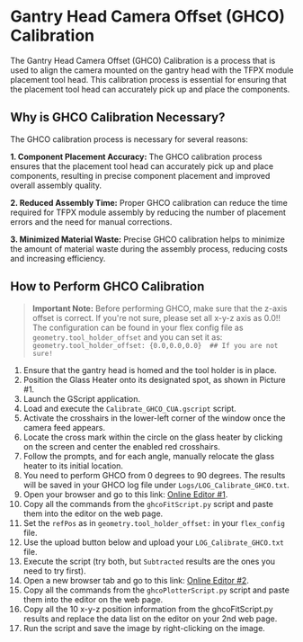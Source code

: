# Gantry Head Camera Offset (GHCO) Calibration

The Gantry Head Camera Offset (GHCO) Calibration is a process that is used to align the camera mounted on the gantry head with the TFPX module placement tool head. This calibration process is essential for ensuring that the placement tool head can accurately pick up and place the components.

## Why is GHCO Calibration Necessary?
The GHCO calibration process is necessary for several reasons:

**1. Component Placement Accuracy:** The GHCO calibration process ensures that the placement tool head can accurately pick up and place components, resulting in precise component placement and improved overall assembly quality.

**2. Reduced Assembly Time:** Proper GHCO calibration can reduce the time required for TFPX module assembly by reducing the number of placement errors and the need for manual corrections.

**3. Minimized Material Waste:** Precise GHCO calibration helps to minimize the amount of material waste during the assembly process, reducing costs and increasing efficiency.

## How to Perform GHCO Calibration
> **Important Note:** Before performing GHCO, make sure that the z-axis offset is correct. If you're not sure, please set all x-y-z axis as 0.0!! The configuration can be found in your flex config file as `geometry.tool_holder_offset` and you can set it as: `geometry.tool_holder_offset: {0.0,0.0,0.0}  ## If you are not sure!`

1. Ensure that the gantry head is homed and the tool holder is in place.
2. Position the Glass Heater onto its designated spot, as shown in Picture #1.
3. Launch the GScript application.
4. Load and execute the `Calibrate_GHCO_CUA.gscript` script.
5. Activate the crosshairs in the lower-left corner of the window once the camera feed appears.
6. Locate the cross mark within the circle on the glass heater by clicking on the screen and center the enabled red crosshairs.
7. Follow the prompts, and for each angle, manually relocate the glass heater to its initial location.
8. You need to perform GHCO from 0 degrees to 90 degrees. The results will be saved in your GHCO log file under `Logs/LOG_Calibrate_GHCO.txt`.
9. Open your browser and go to this link: [Online Editor #1](https://www.jdoodle.com/python3-programming-online/ "Online Editor #1").
10. Copy all the commands from the `ghcoFitScript.py` script and paste them into the editor on the web page.
11. Set the `refPos` as in `geometry.tool_holder_offset:` in your `flex_config` file.
12. Use the upload button below and upload your `LOG_Calibrate_GHCO.txt` file.
13. Execute the script (try both, but `Subtracted` results are the ones you need to try first).
14. Open a new browser tab and go to this link: [Online Editor #2](https://www.w3schools.com/python/trypython.asp?filename=demo_ml_scatterplot "Online Editor #2").
15. Copy all the commands from the `ghcoPlotterScript.py` script and paste them into the editor on the web page.
16. Copy all the 10 x-y-z position information from the ghcoFitScript.py results and replace the data list on the editor on your 2nd web page.
17. Run the script and save the image by right-clicking on the image.


